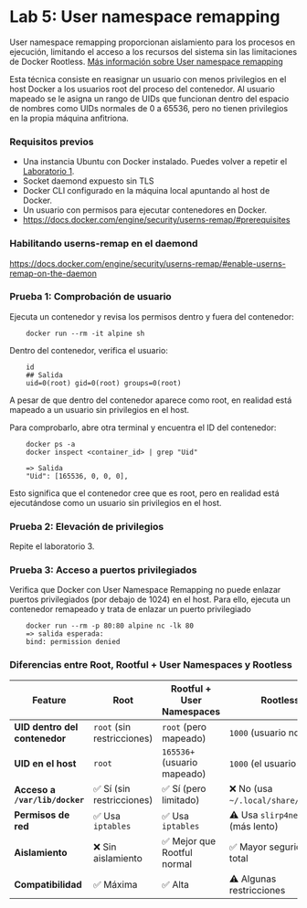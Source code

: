 # Lab 5: User namespace remapping

User namespace remapping proporcionan aislamiento para los procesos en ejecución, limitando el acceso a los recursos del sistema sin las limitaciones de Docker Rootless. [Más información sobre User namespace remapping](https://www.linux.com/news/understanding-and-securing-linux-namespaces/)

Esta técnica consiste en reasignar un usuario con menos privilegios en el host Docker a los usuarios root del proceso del contenedor. Al usuario mapeado se le asigna un rango de UIDs que funcionan dentro del espacio de nombres como UIDs normales de 0 a 65536, pero no tienen privilegios en la propia máquina anfitriona.

### Requisitos previos
- Una instancia Ubuntu con Docker instalado. Puedes volver a repetir el [Laboratorio 1](./lab1.md).
- Socket daemond expuesto sin TLS
- Docker CLI configurado en la máquina local apuntando al host de Docker.
- Un usuario con permisos para ejecutar contenedores en Docker.
- https://docs.docker.com/engine/security/userns-remap/#prerequisites

### Habilitando userns-remap en el daemond

https://docs.docker.com/engine/security/userns-remap/#enable-userns-remap-on-the-daemon


### Prueba 1: Comprobación de usuario

Ejecuta un contenedor y revisa los permisos dentro y fuera del contenedor:

        docker run --rm -it alpine sh

Dentro del contenedor, verifica el usuario:

        id
        ## Salida
        uid=0(root) gid=0(root) groups=0(root)

A pesar de que dentro del contenedor aparece como root, en realidad está mapeado a un usuario sin privilegios en el host.

Para comprobarlo, abre otra terminal y encuentra el ID del contenedor:

        docker ps -a
        docker inspect <container_id> | grep "Uid"

        => Salida
        "Uid": [165536, 0, 0, 0],

Esto significa que el contenedor cree que es root, pero en realidad está ejecutándose como un usuario sin privilegios en el host.

### Prueba 2: Elevación de privilegios

Repite el laboratorio 3.

### Prueba 3: Acceso a puertos privilegiados

Verifica que Docker con User Namespace Remapping no puede enlazar puertos privilegiados (por debajo de 1024) en el host. Para ello, ejecuta un contenedor remapeado y trata de enlazar un puerto privilegiado

        docker run --rm -p 80:80 alpine nc -lk 80
        => salida esperada:
        bind: permission denied

### Diferencias entre Root, Rootful + User Namespaces y Rootless

| Feature                  | Root                         | Rootful + User Namespaces    | Rootless                          |
|--------------------------|-----------------------------|-----------------------------|----------------------------------|
| **UID dentro del contenedor** | `root` (sin restricciones) | `root` (pero mapeado)      | `1000` (usuario normal)         |
| **UID en el host**       | `root`                      | `165536+` (usuario mapeado) | `1000` (el usuario real)        |
| **Acceso a `/var/lib/docker`** | ✅ Sí (sin restricciones)  | ✅ Sí (pero limitado)      | ❌ No (usa `~/.local/share/docker`) |
| **Permisos de red**      | ✅ Usa `iptables`            | ✅ Usa `iptables`           | ⚠️ Usa `slirp4netns` (más lento) |
| **Aislamiento**          | ❌ Sin aislamiento          | ✅ Mejor que Rootful normal | ✅ Mayor seguridad total        |
| **Compatibilidad**       | ✅ Máxima                   | ✅ Alta                     | ⚠️ Algunas restricciones        |
